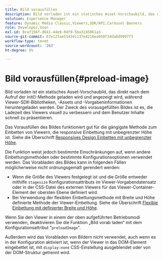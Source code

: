 ```yaml
---
title: Bild vorausfüllen
description: Bild vorladen ist ein statisches Asset-Vorschaubild, das direkt nach dem Aufruf der init()-Methode geladen wird und angezeigt wird, während Viewer-SDK-Bibliotheken, -Assets und -Vorgabeninformationen heruntergeladen werden. Der Zweck des vorausgefüllten Bildes ist es, die Ladezeit des Viewers visuell zu verbessern und dem Benutzer Inhalte schnell zu präsentieren.
solution: Experience Manager
feature: Dynamic Media Classic,Viewers,SDK/API,Carousel Banners
role: Developer,User
exl-id: 8caf156f-d641-44e9-94f9-5ba3245061a3
source-git-commit: 67e12fae514341137e4218ea950f34da0d9997f3
workflow-type: tm+mt
source-wordcount: '263'
ht-degree: 0%

---
```


# Bild vorausfüllen{#preload-image}

Bild vorladen ist ein statisches Asset-Vorschaubild, das direkt nach dem Aufruf der init()-Methode geladen wird und angezeigt wird, während Viewer-SDK-Bibliotheken, -Assets und -Vorgabeninformationen heruntergeladen werden. Der Zweck des vorausgefüllten Bildes ist es, die Ladezeit des Viewers visuell zu verbessern und dem Benutzer Inhalte schnell zu präsentieren.

Das Vorausfüllen des Bildes funktioniert gut für die gängigste Methode zum Einbetten von Viewern, die responsive Einbettung mit unbegrenzter Höhe ist. Siehe die Überschrift [Responsives Design Einbetten mit unbegrenzter Höhe](../../c-html5-aem-asset-viewers/c-html5-aem-carousel/c-html5-aem-carousel.md#concept-b44f1df3c1c64d4e8b5565e7736bf95e).

Die Funktion weist jedoch bestimmte Einschränkungen auf, wenn andere Einbettungsmethoden oder bestimmte Konfigurationsoptionen verwendet werden. Das Vorabladen des Bildes kann in folgenden Fällen möglicherweise nicht ordnungsgemäß gerendert werden:

* Wenn die Größe des Viewers festgelegt ist und die Größe entweder mithilfe `stagesize` Konfigurationsattributs im Viewer-Vorgabendatensatz oder in der CSS-Datei des externen Viewers für das Viewer-Container-Element der obersten Ebene definiert wird.
* Bei Verwendung der flexiblen Einbettungsmethode mit Breite und Höhe definierte Methode der Viewer-Einbettung. Siehe die Überschrift [Flexible Einbettung mit definierter Breite und Höhe](../../c-html5-aem-asset-viewers/c-html5-aem-interactive-images/c-html5-aem-interactive-images.md#section-6bb5d3c502544ad18a58eafe12a13435).

Wenn Sie den Viewer in einem der oben aufgeführten Betriebsmodi verwenden, deaktivieren Sie die Funktion „Bild vorab laden“ mit dem Konfigurationsattribut &quot;`preloadImage`&quot;.

Außerdem wird das Vorabladen von Bildern nicht verwendet, auch wenn es in der Konfiguration aktiviert ist, wenn der Viewer in das DOM-Element eingebettet ist, mit `display:none` CSS-Einstellung ausgeblendet oder von der DOM-Struktur getrennt wird.
